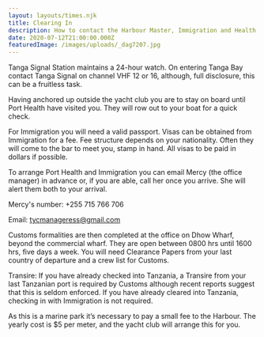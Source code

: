 ```yaml
---
layout: layouts/times.njk
title: Clearing In
description: How to contact the Harbour Master, Immigration and Health.
date: 2020-07-12T21:00:00.000Z
featuredImage: /images/uploads/_dag7207.jpg
---
```

Tanga Signal Station maintains a 24-hour watch.  On entering Tanga Bay contact Tanga Signal on channel VHF 12 or 16, although, full disclosure, this can be a fruitless task. 

Having anchored up outside the yacht club you are to stay on board until Port Health have visited you.  They will row out to your boat for a quick check.  

For Immigration you will need a valid passport.  Visas can be obtained from Immigration for a fee.  Fee structure depends on your nationality.  Often they will come to the bar to meet you, stamp in hand.  All visas to be paid in dollars if possible.  

To arrange Port Health and Immigration you can email Mercy (the office manager) in advance or, if you are able, call her once you arrive.  She will alert them both to your arrival.  

Mercy's number: +255 715 766 706

Email: tycmanageress@gmail.com

Customs formalities are then completed at the office on Dhow Wharf, beyond the commercial wharf.  They are open between 0800 hrs until 1600 hrs, five days a week.  You will need Clearance Papers from your last country of departure and a crew list for Customs.

Transire: If you have already checked into Tanzania, a Transire from your last Tanzanian port is required by Customs although recent reports suggest that this is seldom enforced.  If you have already cleared into Tanzania, checking in with Immigration is not required.

As this is a marine park it’s necessary to pay a small fee to the Harbour.  The yearly cost is $5 per meter, and the yacht club will arrange this for you.